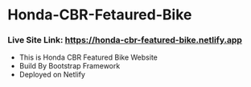 # Honda-CBR-Fetaured-Bike
### Live Site Link: https://honda-cbr-featured-bike.netlify.app

* This is Honda CBR Featured Bike Website
* Build By Bootstrap Framework
* Deployed on Netlify
